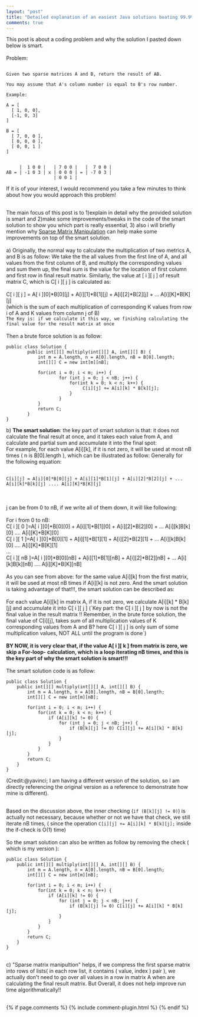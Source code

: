 ```yaml
---
layout: "post"
title: "Detailed explanation of an easiest Java solutions beating 99.9% submission"
comments: true
---
```


This post is about a coding problem and why the solution I pasted down below is smart.
<br/>
<br/>
Problem:<br/>

```

Given two sparse matrices A and B, return the result of AB.

You may assume that A's column number is equal to B's row number.

Example:

A = [
  [ 1, 0, 0],
  [-1, 0, 3]
]

B = [
  [ 7, 0, 0 ],
  [ 0, 0, 0 ],
  [ 0, 0, 1 ]
]


     |  1 0 0 |   | 7 0 0 |   |  7 0 0 |
AB = | -1 0 3 | x | 0 0 0 | = | -7 0 3 |
                  | 0 0 1 |

```

If it is of your interest, I would recommend you take a few minutes to think about how you would approach this problem! <br/>
<br/>

The main focus of this post is to 1)explain in detail why the provided solution is smart and 2)make some improvements/tweaks in the code of the smart solution to show you which part is really essential, 3) also i will briefly mention why <a href="http://www.cs.cmu.edu/~scandal/cacm/node9.html">Sparse Matrix Manipulation</a> can help make some improvements on top of the smart solution.<br/>
<br/>
a) Originally, the normal way to calculate the multiplication of two metrics A, and B is as follow:
We take the the all values from the first line of A, and all values from the first column of B, and multiply the corresponding values and sum them up, the final sum is the value for the location of first column and first row in final result matrix. Similarly, the value at [ i ][ j ] of result matrix C, which is C[ i ][ j ] is calculated as:<br/>
<br/>
C[ i ][ j ] = A[ i ][0]*B[0][j] + A[i][1]*B[1][j] + A[i][2]*B[2][j] + ... A[i][K]*B[K][j]<br/>
(which is the sum of each multiplication of corresponding K values from row i of A and K values from column j of B)<br/>
`The Key is: if we calculate it this way, we finishing calculating the final value for the result matrix at once` <br/>
<br/>
Then a brute force solution is as follow:<br/>

```
public class Solution {
        public int[][] multiply(int[][] A, int[][] B) {
            int m = A.length, n = A[0].length, nB = B[0].length;
            int[][] C = new int[m][nB];

            for(int i = 0; i < m; i++) {
                    for (int j = 0; j < nB; j++) {
                        for(int k = 0; k < n; k++) {
                             C[i][j] += A[i][k] * B[k][j];
                        }
                    }
            }
            return C;  
        }
}
```

b) <Strong>The smart solution</Strong>: the key part of smart solution is that: it does not calculate the final result at once, and it takes each value from A, and calculate and partial sum and accumulate it into the final spot:<br/>
For example, for each value A[i][k], if it is not zero, it will be used at most nB times ( n is B[0].length ), which can be illustrated as follow:
Generally for the following equation:<br/>
<br/>

```
C[i][j] = A[i][0]*B[0][j] + A[i][1]*B[1][j] + A[i][2]*B[2][j] + ... A[i][k]*B[k][j] .... A[i][K]*B[K][j]  

```

<br/>
<br/>
j can be from 0 to nB, if we write all of them down, it will like following:
<br/>
<br/>
For i from 0 to nB:<br/>
C[ i ][ 0 ]=A[ i ][0]*B[0][0] + A[i][1]*B[1][0] + A[i][2]*B[2][0] + ... A[i][k]B[k][0] .... A[i][K]*B[K][0] <br/>
C[ i ][ 1 ]=A[ i ][0]*B[0][1] + A[i][1]*B[1][1] + A[i][2]*B[2][1] + ... A[i][k]B[k][0] .... A[i][K]*B[K][1] <br/>
... <br/>
C[ i ][ nB ]=A[ i ][0]*B[0][nB] + A[i][1]*B[1][nB] + A[i][2]*B[2][nB] + ... A[i][k]B[k][nB] .... A[i][K]*B[K][nB] <br/>
<br/>
As you can see from above: for the same value A[i][k] from the first matrix, it will be used at most nB times if A[i][k] is not zero. And the smart solution is taking advantage of that!!!, the smart solution can be described as: <br/>
<br/>
For each value A[i][k] in matrix A, if it is not zero, we calculate A[i][k] * B[k][j] and accumulate it into C[ i ][ j ]  (`Key part: the C[ i ][ j ] by now is not the final value in the result matrix !! Remember, in the brute force solution, the final value of C[i][j], takes sum of all multiplication values of K corresponding values from A and B? here C[ i ][ j ] is only sum of some multiplication values, NOT ALL until the program is done`)
<br/>
<br/>
<Strong>BY NOW, it is very clear that, if the value A[ i ][ k ] from matrix is zero, we skip a For-loop- calculation, which is a loop iterating nB times, and this is the key part of why the smart solution is smart!!! </Strong> <br/>
<br/>
The smart solution code is as follow:<br/>

```
public class Solution {
    public int[][] multiply(int[][] A, int[][] B) {
        int m = A.length, n = A[0].length, nB = B[0].length;
        int[][] C = new int[m][nB];

        for(int i = 0; i < m; i++) {
            for(int k = 0; k < n; k++) {
                if (A[i][k] != 0) {
                    for (int j = 0; j < nB; j++) {
                        if (B[k][j] != 0) C[i][j] += A[i][k] * B[k][j];
                    }
                }
            }
        }
        return C;   
    }
}
```

(Credit:@yavinci; I am having a different version of the solution, so I am directly referencing the original version as a reference to demonstrate how mine is different). <br/>
<br/>

Based on the discussion above, the inner checking (`if (B[k][j] != 0)`) is actually not necessary, because whether or not we have that check, we still iterate nB times, ( since the operation `C[i][j] += A[i][k] * B[k][j];`  inside the if-check is O(1) time) <br/>
<br/>
So the smart solution can also be written as follow by removing the check ( which is my version ): <br/>

```
public class Solution {
    public int[][] multiply(int[][] A, int[][] B) {
        int m = A.length, n = A[0].length, nB = B[0].length;
        int[][] C = new int[m][nB];

        for(int i = 0; i < m; i++) {
            for(int k = 0; k < n; k++) {
                if (A[i][k] != 0) {
                    for (int j = 0; j < nB; j++) {
                        if (B[k][j] != 0) C[i][j] += A[i][k] * B[k][j];
                    }
                }
            }
        }
        return C;   
    }
}
```

<br/>
c) "Sparse matrix manipultion" helps, if we compress the first sparse matrix into rows of lists( in each row list, it contains ( value, index ) pair ), we actually don't need to go over all values in a row in matrix A when are calculating the final result matrix. But Overall, it does not help improve run time algorithmatically!!

<br/>
<br/>


{% if page.comments %} 
{% include comment-plugin.html %}
{% endif %}
